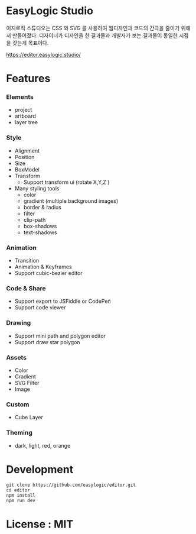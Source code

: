 # EasyLogic Studio


이지로직 스튜디오는 CSS 와 SVG 를 사용하여 웹디자인과 코드의 간극을 줄이기 위해서 만들어졌다. 디자이너가 디자인을 한 결과물과 개발자가 보는 결과물이 동일한 시점을 갖는게 목표이다. 

https://editor.easylogic.studio/


# Features 

### Elements 
* project
* artboard
* layer tree 



### Style

* Alignment 
* Position 
* Size 
* BoxModel 
* Transform 
  * Support transform ui  (rotate X,Y,Z )
* Many styling tools 
  * color
  * gradient (multiple background images)
  * border & radius 
  * filter
  * clip-path
  * box-shadows 
  * text-shadows 


### Animation 
* Transition 
* Animation & Keyframes 
* Support cubic-bezier editor 

### Code & Share 
* Support export to JSFiddle or CodePen 
* Support code viewer  

### Drawing 
* Support mini path and polygon editor 
* Support draw star polygon 

### Assets 
* Color
* Gradient
* SVG Filter 
* Image 

### Custom
* Cube Layer 

### Theming  
* dark, light, red, orange


# Development 

```
git clone https://github.com/easylogic/editor.git
cd editor
npm install 
npm run dev 
```


# License : MIT

